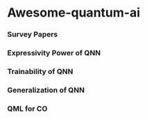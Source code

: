 # Awesome-quantum-ai
### Survey Papers

### Expressivity Power of QNN 

### Trainability of QNN 

### Generalization of QNN 

### QML for CO
